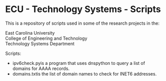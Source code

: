# ECU - Technology Systems - Scripts

This is a repository of scripts used in some of the research projects in the: <br>

<nbsp><nbsp><nbsp><nbsp>East Carolina University <br>
<nbsp><nbsp><nbsp><nbsp>College of Engineering and Technology <br>
<nbsp><nbsp><nbsp><nbsp>Technology Systems Department <br>

Scripts:
<ul>
  <li>ipv6check.py<nbsp><nbsp><nbsp><nbsp>is a program that uses dnspython to query a list of domains for AAAA records.</li>
  <li>domains.txt<nbsp><nbsp><nbsp><nbsp><nbsp><nbsp>is the list of domain names to check for INET6 addresses.</li>
</ul>